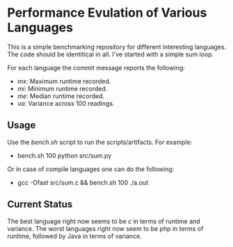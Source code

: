 # Performance Evulation of Various Languages

This is a simple benchmarking repository for different interesting languages. The code should be identitical in all. I've started with a simple sum loop.

For each language the commit message reports the following:

* *mx*: Maximum runtime recorded.
* *mi*: Minimum runtime recorded.
* *me*: Median runtime recorded.
* *va*: Variance across 100 readings.

## Usage
Use the *bench.sh* script to run the scripts/artifacts. For example:

* bench.sh 100 python src/sum.py

Or in case of compile languages one can do the following:

* gcc -Ofast src/sum.c && bench.sh 100 ./a.out

## Current Status

The best language right now seems to be *c* in terms of runtime and variance.
The worst languages right now seem to be php in terms of runtime, followed by Java in terms of variance.

